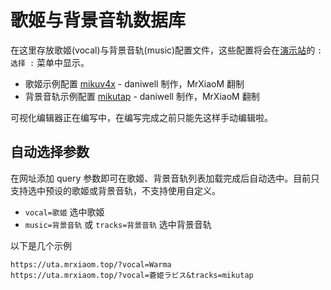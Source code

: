 # 歌姬与背景音轨数据库

在这里存放歌姬(vocal)与背景音轨(music)配置文件，这些配置将会在[演示站](https://uta.mrxiaom.top/)的 `: 选择 :` 菜单中显示。

+ 歌姬示例配置 [mikuv4x](vocal/mikuv4x.json) - daniwell 制作，MrXiaoM 翻制
+ 背景音轨示例配置 [mikutap](music/mikutap.json) - daniwell 制作，MrXiaoM 翻制

可视化编辑器正在编写中，在编写完成之前只能先这样手动编辑啦。

## 自动选择参数

在网址添加 query 参数即可在歌姬、背景音轨列表加载完成后自动选中。目前只支持选中预设的歌姬或背景音轨，不支持使用自定义。

+ `vocal=歌姬` 选中歌姬
+ `music=背景音轨` 或 `tracks=背景音轨` 选中背景音轨

以下是几个示例
```
https://uta.mrxiaom.top/?vocal=Warma
https://uta.mrxiaom.top/?vocal=蒼姫ラピス&tracks=mikutap
```
